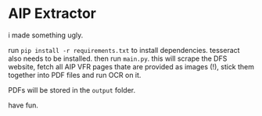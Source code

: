 # AIP Extractor

i made something ugly.

run `pip install -r requirements.txt` to install dependencies. tesseract also needs to be installed. then run `main.py`. this will scrape the DFS website, fetch all AIP VFR pages thate are provided as images (!), stick them together into PDF files and run OCR on it.

PDFs will be stored in the `output` folder.

have fun.
